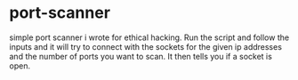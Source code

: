 # port-scanner
simple port scanner i wrote for ethical hacking. Run the script and follow the inputs and it will try to connect with the sockets for the given ip addresses and the number of ports you want to scan. It then tells you if a socket is open.
